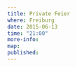 ```yaml
---
title: Private Feier
where: Freiburg
date: 2015-06-13
time: "21:00"
more-info: 
map: 
published: 
---
```


